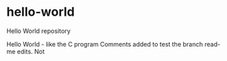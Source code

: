 # hello-world
Hello World repository

Hello World - like the C program
Comments added to test the branch read-me edits.
Not 
